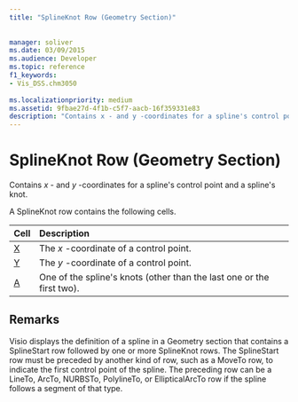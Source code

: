 ```yaml
---
title: "SplineKnot Row (Geometry Section)"
 
 
manager: soliver
ms.date: 03/09/2015
ms.audience: Developer
ms.topic: reference
f1_keywords:
- Vis_DSS.chm3050
 
ms.localizationpriority: medium
ms.assetid: 9fbae27d-4f1b-c5f7-aacb-16f359331e83
description: "Contains x - and y -coordinates for a spline's control point and a spline's knot."
---
```


# SplineKnot Row (Geometry Section)

Contains  *x*  - and  *y*  -coordinates for a spline's control point and a spline's knot. 
  
A SplineKnot row contains the following cells.
  
|**Cell**|**Description**|
|:-----|:-----|
|[X](x-cell-geometry-section.md) <br/> |The *x*  -coordinate of a control point. |
|[Y](y-cell-geometry-section.md) <br/> |The *y*  -coordinate of a control point. |
|[A](a-cell-geometry-section.md) <br/> |One of the spline's knots (other than the last one or the first two). |
   
## Remarks

Visio displays the definition of a spline in a Geometry section that contains a SplineStart row followed by one or more SplineKnot rows. The SplineStart row must be preceded by another kind of row, such as a MoveTo row, to indicate the first control point of the spline. The preceding row can be a LineTo, ArcTo, NURBSTo, PolylineTo, or EllipticalArcTo row if the spline follows a segment of that type.
  

